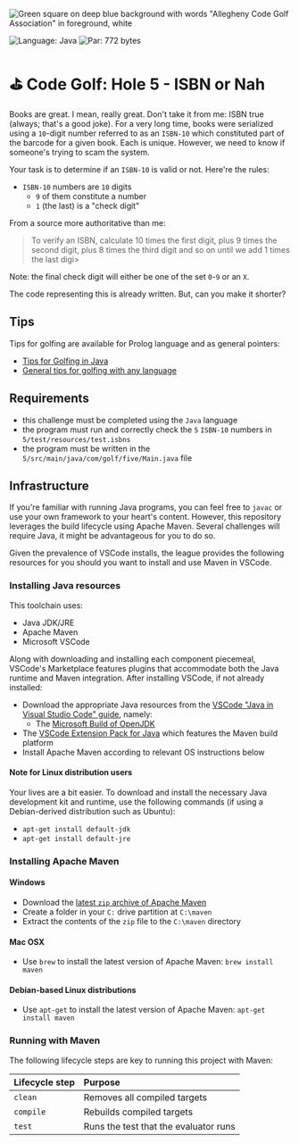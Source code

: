 ![Green square on deep blue background with words "Allegheny Code Golf Association" in foreground, white](https://github.com/allegheny-college-cmpsc-201-spring-2024/golf/assets/1552764/d3ee6a91-74c9-482b-84eb-ec9a2e8dee05)

![Language: Java](https://img.shields.io/badge/Language-Java-brown.svg)
![Par: 772 bytes](https://img.shields.io/badge/Par-1057_bytes-green)

# ⛳ Code Golf: Hole 5 - ISBN or Nah

Books are great. I mean, really great. Don't take it from me: ISBN true (always; that's a good joke). For a very long time, books were serialized using a `10`-digit number referred to as an `ISBN-10` which constituted part of the barcode for a given book. Each is unique. However, we need to know if someone's trying to scam the system.

Your task is to determine if an `ISBN-10` is valid or not. Here're the rules:

* `ISBN-10` numbers are `10` digits
  * `9` of them constitute a number
  * `1` (the last) is a "check digit"

From a source more authoritative than me:

> To verify an ISBN, calculate 10 times the first digit, plus 9 times the second digit, plus 8 times the third digit and so on until we add 1 times the last digi>

Note: the final check digit will either be one of the set `0`-`9` or an `X`.

The code representing this is already written. But, can you make it shorter?

## Tips

Tips for golfing are available for Prolog language and as general pointers:

* [Tips for Golfing in Java](https://codegolf.stackexchange.com/questions/6671/tips-for-golfing-in-java)
* [General tips for golfing with any language](https://codegolf.stackexchange.com/questions/5285/tips-for-golfing-in-all-languages)

## Requirements

* this challenge must be completed using the `Java` language
* the program must run and correctly check the `5` `ISBN-10` numbers in `5/test/resources/test.isbns`
* the program must be written in the `5/src/main/java/com/golf/five/Main.java` file

## Infrastructure

If you're familiar with running Java programs, you can feel free to `javac` or use your own framework to your heart's content. 
However, this repository leverages the build lifecycle using Apache Maven. Several challenges will require Java, it might be advantageous 
for you to do so.

Given the prevalence of VSCode installs, the league provides the following resources for you should you want to install and use
Maven in VSCode.

### Installing Java resources 

This toolchain uses:

* Java JDK/JRE
* Apache Maven
* Microsoft VSCode

Along with downloading and installing each component piecemeal, VSCode's Marketplace features plugins that accommodate both the Java runtime and Maven integration. After installing VSCode, if not already installed:

* Download the appropriate Java resources from the [VSCode "Java in Visual Studio Code" guide](https://code.visualstudio.com/docs/languages/java), namely:
  * The [Microsoft Build of OpenJDK](https://www.microsoft.com/openjdk)
* The [VSCode Extension Pack for Java](https://code.visualstudio.com/docs/java/java-build) which features the Maven build platform
* Install Apache Maven according to relevant OS instructions below

#### Note for Linux distribution users

Your lives are a bit easier. To download and install the necessary Java development kit and runtime, use the following commands (if using a Debian-derived distribution such as Ubuntu):

* `apt-get install default-jdk`
* `apt-get install default-jre`

### Installing Apache Maven

#### Windows

* Download the [latest `zip` archive of Apache Maven](https://dlcdn.apache.org/maven/maven-3/3.9.6/binaries/apache-maven-3.9.6-bin.zip)
* Create a folder in your `C:` drive partition at `C:\maven`
* Extract the contents of the `zip` file to the `C:\maven` directory

#### Mac OSX

* Use `brew` to install the latest version of Apache Maven: `brew install maven`

#### Debian-based Linux distributions

* Use `apt-get` to install the latest version of Apache Maven: `apt-get install maven`

### Running with Maven

The following lifecycle steps are key to running this project with Maven:

|Lifecycle step |Purpose |
|:--------------|:-------|
|`clean`        |Removes all compiled targets |
|`compile`      |Rebuilds compiled targets|
|`test`         |Runs the test that the evaluator runs|
